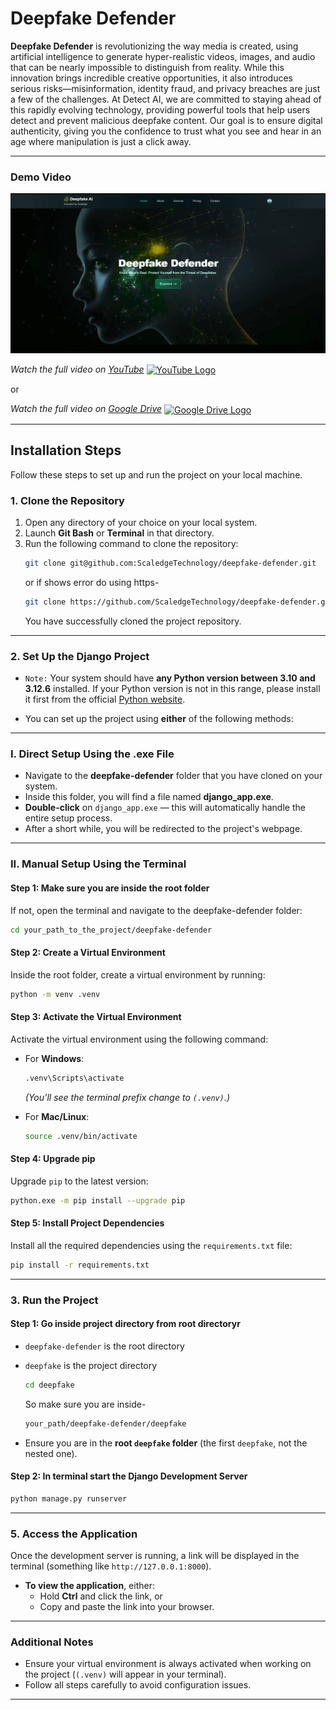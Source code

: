 # **Deepfake Defender**

**Deepfake Defender** is revolutionizing the way media is created, using artificial intelligence to generate hyper-realistic videos, images, and audio that can be nearly impossible to distinguish from reality. While this innovation brings incredible creative opportunities, it also introduces serious risks—misinformation, identity fraud, and privacy breaches are just a few of the challenges. At Detect AI, we are committed to staying ahead of this rapidly evolving technology, providing powerful tools that help users detect and prevent malicious deepfake content. Our goal is to ensure digital authenticity, giving you the confidence to trust what you see and hear in an age where manipulation is just a click away.

---
### **Demo Video**

<a href="https://youtu.be/d5mOhsKQorM">
    <img src="https://github.com/ScaledgeTechnology/deepfake-defender/blob/main/demo_gif_deepfake.gif" alt="Deepfake Defender Demo" />
</a>

*Watch the full video on [YouTube](https://youtu.be/d5mOhsKQorM)* 
<a href="https://youtu.be/d5mOhsKQorM">
    <img src="https://upload.wikimedia.org/wikipedia/commons/4/42/YouTube_icon_%282013-2017%29.png" alt="YouTube Logo" width="17" style="vertical-align: middle;" />
</a>

or

*Watch the full video on [Google Drive](https://drive.google.com/file/d/1PtNili2XQftArzNvCV1ZNlb5GTTSsRaI/view?usp=sharing)* 
<a href="https://drive.google.com/file/d/1PtNili2XQftArzNvCV1ZNlb5GTTSsRaI/view?usp=sharing">
    <img src="https://ssl.gstatic.com/images/branding/product/1x/drive_2020q4_48dp.png" alt="Google Drive Logo" width="17" style="vertical-align: middle;" />
</a>








---

## **Installation Steps**

Follow these steps to set up and run the project on your local machine.

### **1. Clone the Repository**
1. Open any directory of your choice on your local system.  
2. Launch **Git Bash** or **Terminal** in that directory.  
3. Run the following command to clone the repository:  
   ```bash
   git clone git@github.com:ScaledgeTechnology/deepfake-defender.git
   ```
   or if shows error do using https-
   ```bash
   git clone https://github.com/ScaledgeTechnology/deepfake-defender.git
   ```
   You have successfully cloned the project repository.
---


### **2. Set Up the Django Project**
- `Note:` Your system should have **any Python version between 3.10 and 3.12.6** installed.
If your Python version is not in this range, please install it first from the official [Python website](https://www.python.org/downloads/).  

- You can set up the project using **either** of the following methods:
---

### **I. Direct Setup Using the .exe File**
- Navigate to the **deepfake-defender** folder that you have cloned on your system.  
- Inside this folder, you will find a file named **django_app.exe**.  
- **Double-click** on `django_app.exe` — this will automatically handle the entire setup process.  
- After a short while, you will be redirected to the project's webpage.

---

### **II. Manual Setup Using the Terminal**
#### **Step 1: Make sure you are inside the root folder**
If not, open the terminal and navigate to the deepfake-defender folder:  
```bash
cd your_path_to_the_project/deepfake-defender
```
   
#### **Step 2: Create a Virtual Environment**
Inside the root folder, create a virtual environment by running:  
```bash
python -m venv .venv
```

#### **Step 3: Activate the Virtual Environment**
Activate the virtual environment using the following command:  

- For **Windows**:  
  ```bash
  .venv\Scripts\activate
  ```  
  _(You’ll see the terminal prefix change to `(.venv)`.)_

- For **Mac/Linux**:  
  ```bash
  source .venv/bin/activate
  ```

#### **Step 4: Upgrade pip**
Upgrade `pip` to the latest version:  
```bash
python.exe -m pip install --upgrade pip
```

#### **Step 5: Install Project Dependencies**
Install all the required dependencies using the `requirements.txt` file:  
```bash
pip install -r requirements.txt
```

---


### **3. Run the Project**

#### **Step 1: Go inside project directory from root directoryr**
- `deepfake-defender` is the root directory
- `deepfake` is the project directory

   ```bash
   cd deepfake
   ```

   So make sure you are inside-
   ```bash
   your_path/deepfake-defender/deepfake
   ```
   
- Ensure you are in the **root `deepfake` folder** (the first `deepfake`, not the nested one).  

#### **Step 2: In terminal start the Django Development Server**
  
```bash
python manage.py runserver
```

---

### **5. Access the Application**
Once the development server is running, a link will be displayed in the terminal (something like `http://127.0.0.1:8000`).  

- **To view the application**, either:  
  - Hold **Ctrl** and click the link, or  
  - Copy and paste the link into your browser.

---

### **Additional Notes**
- Ensure your virtual environment is always activated when working on the project (`(.venv)` will appear in your terminal).  
- Follow all steps carefully to avoid configuration issues.


---
